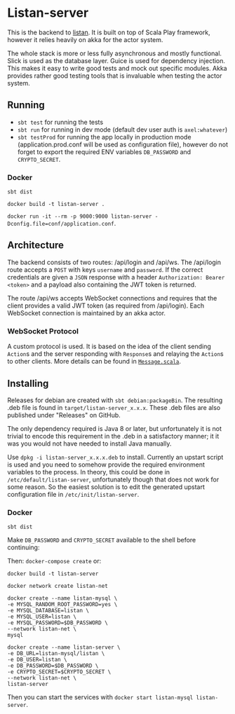 # Listan-server
This is the backend to [listan](https://github.com/AxelTLarsson/listan).
It is built on top of Scala Play framework, however it relies heavily on akka
for the actor system.

The whole stack is more or less fully asynchronous and mostly functional. Slick
is used as the database layer. Guice is used for dependency injection. This makes
it easy to write good tests and mock out specific modules. Akka provides rather good
testing tools that is invaluable when testing the actor system.

## Running
* `sbt test` for running the tests
* `sbt run` for running in dev mode (default dev user auth is `axel:whatever`)
* `sbt testProd` for running the app locally in production mode
(application.prod.conf will be used as configuration file), however do not forget
to export the required ENV variables `DB_PASSWORD` and `CRYPTO_SECRET`.
### Docker
`sbt dist`

`docker build -t listan-server .`

`docker run -it --rm -p 9000:9000 listan-server -Dconfig.file=conf/application.conf`.


## Architecture
The backend consists of two routes: /api/login and /api/ws. The /api/login route
accepts a `POST` with keys `username` and `password`. If the correct credentials
are given a `JSON` response with a header `Authorization: Bearer <token>`
and a payload also containing the JWT token is returned.

The route /api/ws accepts WebSocket connections and requires that the client
provides a valid JWT token (as required from /api/login). Each WebSocket
connection is maintained by an akka actor.

### WebSocket Protocol
A custom protocol is used. It is based on the idea of the client sending `Action`s
and the server responding with `Response`s and relaying the `Action`s to other
clients. More details can be found in [`Message.scala`](./app/services/Message.scala).

## Installing
Releases for debian are created with `sbt debian:packageBin`. The resulting .deb file
is found in `target/listan-server_x.x.x`. These .deb files are also published under
"Releases" on GitHub.

The only dependency required is Java 8 or later, but unfortunately it is not trivial to
encode this requirement in the .deb in a satisfactory manner; it it was you would not have
needed to install Java manually.

Use `dpkg -i listan-server_x.x.x.deb` to install. Currently an upstart script is used and
you need to somehow provide the required environment variables to the process. In theory,
this could be done in `/etc/default/listan-server`, unfortunately though that does not work
for some reason. So the easiest solution is to edit the generated upstart configuration file
in `/etc/init/listan-server`.

### Docker
`sbt dist`

Make `DB_PASSWORD` and `CRYPTO_SECRET` available to the shell before continuing:

Then: `docker-compose create` or:

`docker build -t listan-server`

`docker network create listan-net`

```shell
docker create --name listan-mysql \
-e MYSQL_RANDOM_ROOT_PASSWORD=yes \
-e MYSQL_DATABASE=listan \
-e MYSQL_USER=listan \
-e MYSQL_PASSWORD=$DB_PASSWORD \
--network listan-net \
mysql
```

```shell
docker create --name listan-server \
-e DB_URL=listan-mysql/listan \
-e DB_USER=listan \
-e DB_PASSWORD=$DB_PASSWORD \
-e CRYPTO_SECRET=$CRYPTO_SECRET \
--network listan-net \
listan-server
```

Then you can start the services with `docker start listan-mysql listan-server`.


